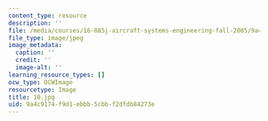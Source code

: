 ```yaml
---
content_type: resource
description: ''
file: /media/courses/16-885j-aircraft-systems-engineering-fall-2005/9a4c9174f9d1ebbb5cbbf2dfdb84273e_10.jpg
file_type: image/jpeg
image_metadata:
  caption: ''
  credit: ''
  image-alt: ''
learning_resource_types: []
ocw_type: OCWImage
resourcetype: Image
title: 10.jpg
uid: 9a4c9174-f9d1-ebbb-5cbb-f2dfdb84273e
---
```

